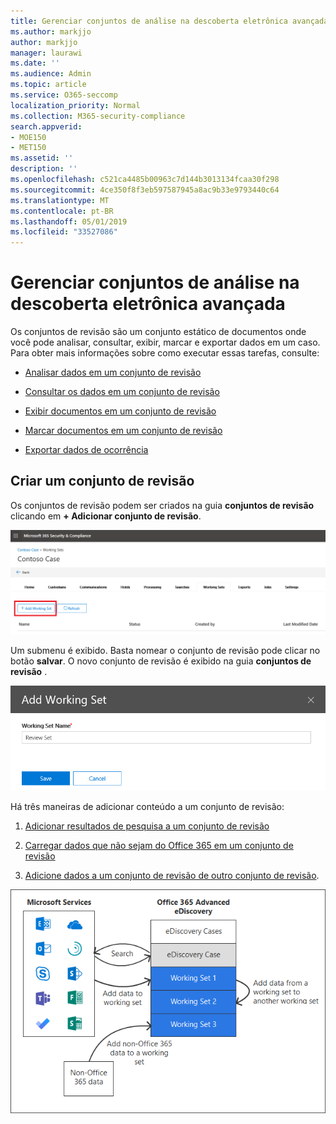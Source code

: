 ```yaml
---
title: Gerenciar conjuntos de análise na descoberta eletrônica avançada
ms.author: markjjo
author: markjjo
manager: laurawi
ms.date: ''
ms.audience: Admin
ms.topic: article
ms.service: O365-seccomp
localization_priority: Normal
ms.collection: M365-security-compliance
search.appverid:
- MOE150
- MET150
ms.assetid: ''
description: ''
ms.openlocfilehash: c521ca4485b00963c7d144b3013134fcaa30f298
ms.sourcegitcommit: 4ce350f8f3eb597587945a8ac9b33e9793440c64
ms.translationtype: MT
ms.contentlocale: pt-BR
ms.lasthandoff: 05/01/2019
ms.locfileid: "33527086"
---
```

# <a name="manage-review-sets-in-advanced-ediscovery"></a>Gerenciar conjuntos de análise na descoberta eletrônica avançada

Os conjuntos de revisão são um conjunto estático de documentos onde você pode analisar, consultar, exibir, marcar e exportar dados em um caso. Para obter mais informações sobre como executar essas tarefas, consulte:

- [Analisar dados em um conjunto de revisão](analyzing-data-in-review-set.md)

- [Consultar os dados em um conjunto de revisão](review-set-search.md)

- [Exibir documentos em um conjunto de revisão](view-documents-in-review-set.md)

- [Marcar documentos em um conjunto de revisão](tagging-documents.md)

- [Exportar dados de ocorrência](exporting-data-ediscover20.md)

## <a name="create-a-review-set"></a>Criar um conjunto de revisão

Os conjuntos de revisão podem ser criados na guia **conjuntos de revisão** clicando em **+ Adicionar conjunto de revisão**.

![Adicionar conjunto de revisão](../media/f45c51d9-585d-47d1-b7fb-0288715e0b6a.png)

Um submenu é exibido.  Basta nomear o conjunto de revisão pode clicar no botão **salvar**.  O novo conjunto de revisão é exibido na guia **conjuntos de revisão** .

![Adicionar submenu de conjunto de revisão](../media/5e5c99f8-42ca-4c2f-960f-f1a5709569d1.png)

Há três maneiras de adicionar conteúdo a um conjunto de revisão:

1. [Adicionar resultados de pesquisa a um conjunto de revisão](add-data-to-review-set.md)

2. [Carregar dados que não sejam do Office 365 em um conjunto de revisão](load-non-office365-data.md)

3. [Adicione dados a um conjunto de revisão de outro conjunto de revisão](add-data-to-review-set-from-another-review-set.md).

![revisar conjuntos](../media/1f1f4efd-c03b-4255-bc3d-df358e56549c.png)
